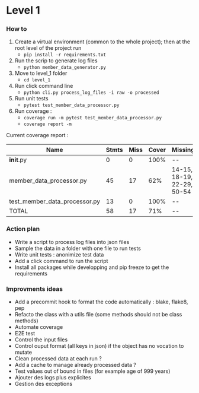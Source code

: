 # Level 1

### How to

1. Create a virtual environment (common to the whole project); then at the root level of the project run
   - `pip install -r requirements.txt`
2. Run the scrip to generate log files
   - `python member_data_generator.py`
3. Move to level_1 folder 
   - `cd level_1`
4. Run click command line
   - `python cli.py process_log_files -i raw -o processed`
5. Run unit tests 
   - `pytest test_member_data_processor.py`
6. Run coverage : 
   - `coverage run -m pytest test_member_data_processor.py`
   - `coverage report -m`

Current coverage report : 

Name                                | Stmts   | Miss | Cover | Missing 
------------------------------------|---------|------|-------|-------- 
__init__.py                         | 0       | 0    | 100%  |-- 
member_data_processor.py            | 45      | 17   | 62%   | 14-15, 18-19, 22-29, 50-54 
test_member_data_processor.py       | 13      | 0    | 100%  |-- 
TOTAL                               | 58      | 17   | 71%   |-- 

### Action plan
- Write a script to process log files into json files
- Sample the data in a folder with one file to run tests 
- Write unit tests : anonimize test data
- Add a click command to run the script
- Install all packages while developping and pip freeze to get the requirements

### Improvments ideas
- Add a precommit hook to format the code automatically : blake, flake8, pep 
- Refacto the class with a utils file (some methods should not be class methods)
- Automate coverage
- E2E test
- Control the input files 
- Control ouput format (all keys in json) if the object has no vocation to mutate
- Clean processed data at each run ? 
- Add a cache to manage already processed data ?
- Test values out of bound in files (for example age of 999 years)
- Ajouter des logs plus explicites
- Gestion des exceptions